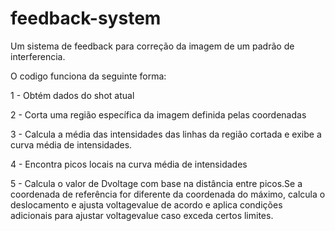 # feedback-system
Um sistema de feedback para correção da imagem de um padrão de interferencia.

O codigo funciona da seguinte forma:

1 - Obtém dados do shot atual

2 - Corta uma região específica da imagem definida pelas coordenadas 

3 - Calcula a média das intensidades das linhas da região cortada e exibe a curva média de intensidades.

4 - Encontra picos locais na curva média de intensidades

5 - Calcula o valor de Dvoltage com base na distância entre picos.Se a coordenada de referência for diferente da coordenada do máximo, calcula o deslocamento e ajusta voltagevalue de acordo e aplica condições adicionais para ajustar voltagevalue caso exceda certos limites.
